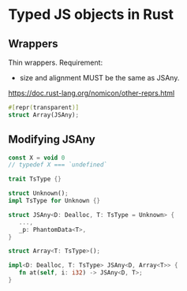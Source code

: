 # Typed JS objects in Rust

## Wrappers

Thin wrappers. Requirement:
- size and alignment MUST be the same as JSAny.

https://doc.rust-lang.org/nomicon/other-reprs.html

```rust
#[repr(transparent)]
struct Array(JSAny);
```

## Modifying JSAny

```js
const X = void 0
// typedef X === `undefined`
```

```rust
trait TsType {}

struct Unknown();
impl TsType for Unknown {}

struct JSAny<D: Dealloc, T: TsType = Unknown> {
   ...,
   _p: PhantomData<T>,
}

struct Array<T: TsType>();

impl<D: Dealloc, T: TsType> JSAny<D, Array<T>> {
   fn at(self, i: i32) -> JSAny<D, T>;
}
```
